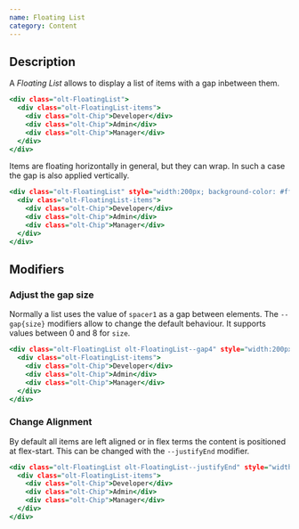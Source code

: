 ```yaml
---
name: Floating List
category: Content
---
```


## Description

A *Floating List* allows to display a list of items with a gap inbetween them.

```example-1.html
<div class="olt-FloatingList">
  <div class="olt-FloatingList-items">
    <div class="olt-Chip">Developer</div>
    <div class="olt-Chip">Admin</div>
    <div class="olt-Chip">Manager</div>
  </div>
</div>
```

Items are floating horizontally in general, but they can wrap. In such a case the gap is also applied vertically.

```example-2.html
<div class="olt-FloatingList" style="width:200px; background-color: #ff6600; padding:5px;">
  <div class="olt-FloatingList-items">
    <div class="olt-Chip">Developer</div>
    <div class="olt-Chip">Admin</div>
    <div class="olt-Chip">Manager</div>
  </div>
</div>
```

## Modifiers

### Adjust the gap size

Normally a list uses the value of `spacer1` as a gap between elements. The `--gap{size}` modifiers allow to change the default behaviour. It supports values between 0 and 8 for `size`.

```example-3.html
<div class="olt-FloatingList olt-FloatingList--gap4" style="width:200px; background-color: #ff6600; padding:5px;">
  <div class="olt-FloatingList-items">
    <div class="olt-Chip">Developer</div>
    <div class="olt-Chip">Admin</div>
    <div class="olt-Chip">Manager</div>
  </div>
</div>
```

### Change Alignment

By default all items are left aligned or in flex terms the content is positioned at flex-start. This can be changed with the `--justifyEnd` modifier.

```example-4.html
<div class="olt-FloatingList olt-FloatingList--justifyEnd" style="width:200px; background-color: #ff6600; padding:5px;">
  <div class="olt-FloatingList-items">
    <div class="olt-Chip">Developer</div>
    <div class="olt-Chip">Admin</div>
    <div class="olt-Chip">Manager</div>
  </div>
</div>
```

